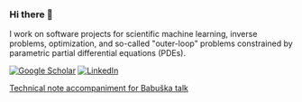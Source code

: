 ### Hi there 👋

I work on software projects for scientific machine learning, inverse problems, optimization, and so-called "outer-loop" problems constrained by parametric partial differential equations (PDEs).

[![Google Scholar](https://img.shields.io/badge/Google%20Scholar-4285F4.svg?style=for-the-badge&logo=Google-Scholar&logoColor=white)](https://scholar.google.com/citations?user=tEvw5mgAAAAJ&hl=en) [![LinkedIn](https://img.shields.io/badge/linkedin-%230077B5.svg?style=for-the-badge&logo=linkedin&logoColor=white)](https://www.linkedin.com/in/tomor/)

<!-- [Check out my Google Scholar here!](https://scholar.google.com/citations?user=tEvw5mgAAAAJ&hl=en) -->

[Technical note accompaniment for Babuška talk](https://github.com/tomoleary/notes/blob/main/babuska_24/babuska_note.pdf)

<!--
**tomoleary/tomoleary** is a ✨ _special_ ✨ repository because its `README.md` (this file) appears on your GitHub profile.

Here are some ideas to get you started:

- 🔭 I’m currently working on ...
- 🌱 I’m currently learning ...
- 👯 I’m looking to collaborate on ...
- 🤔 I’m looking for help with ...
- 💬 Ask me about ...
- 📫 How to reach me: ...
- ⚡ Fun fact: ...


-->
